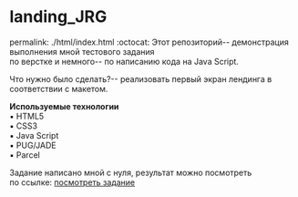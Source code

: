 # landing_JRG  

permalink: ./html/index.html
:octocat: Этот репозиторий-- демонстрация выполнения мной тестового задания  
по верстке и немного-- по написанию кода на Java Script.  

Что нужно было сделать?-- реализовать первый экран лендинга в соответствии с макетом.  

**Используемые технологии**  
:black_small_square: HTML5  
:black_small_square: CSS3  
:black_small_square: Java Script  
:black_small_square: PUG/JADE  
:black_small_square: Parcel  
  
Задание написано мной с нуля, результат можно посмотреть  
по ссылке: [посмотреть задание](https://deryugina.github.io/landing_JRG/)
